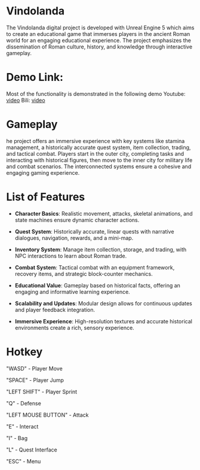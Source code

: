 # Vindolanda

The Vindolanda digital project is developed with Unreal Engine 5 which aims to create an educational game that immerses players in the ancient Roman world for an engaging educational experience. The project emphasizes the dissemination of Roman culture, history, and knowledge through interactive gameplay.

# Demo Link:

Most of the functionality is demonstrated in the following demo Youtube: [video](https://youtu.be/jmcFqiin7JI) Bili: [video](https://www.bilibili.com/video/BV1JS83ePE4m/)

# Gameplay

he project offers an immersive experience with key systems like stamina management, a historically accurate quest system, item collection, trading, and tactical combat. Players start in the outer city, completing tasks and interacting with historical figures, then move to the inner city for military life and combat scenarios. The interconnected systems ensure a cohesive and engaging gaming experience.

# List of Features

- **Character Basics**: Realistic movement, attacks, skeletal animations, and state machines ensure dynamic character actions.

- **Quest System**: Historically accurate, linear quests with narrative dialogues, navigation, rewards, and a mini-map.

- **Inventory System**: Manage item collection, storage, and trading, with NPC interactions to learn about Roman trade.

- **Combat System**: Tactical combat with an equipment framework, recovery items, and strategic block-counter mechanics.

- **Educational Value**: Gameplay based on historical facts, offering an engaging and informative learning experience.

- **Scalability and Updates**: Modular design allows for continuous updates and player feedback integration.

- **Immersive Experience**: High-resolution textures and accurate historical environments create a rich, sensory experience.

# Hotkey

"WASD" - Player Move

"SPACE" - Player Jump

"LEFT SHIFT" - Player Sprint

"Q" - Defense

"LEFT MOUSE BUTTON" - Attack

"E" - Interact

"I" - Bag

"L" - Quest Interface

"ESC" - Menu